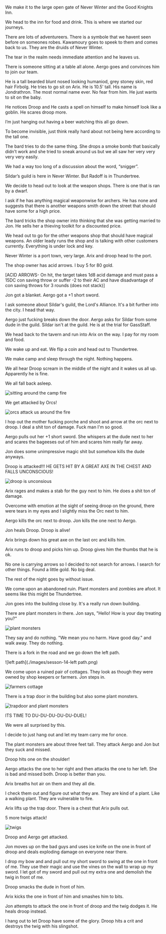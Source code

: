 We make it to the large open gate of Never Winter and the Good Knights Inn. 

We head to the inn for food and drink. This is where we started our journeys. 

There are lots of adventureers. There is a symbole that we havent seen before on someones robes. Kawamoury goes to speek to them and comes back to us. They are the druids of Never Winter. 

The tear in the realm needs immediate attention and he leaves us. 

There is someone sitting at a table all alone. Aergo goes and convinces him to join our team. 

He is a tall bearded blunt nosed looking humaniod, grey stoney skin, red hair Firbolg. He tries to go sit on Arix. He is 10.5’ tall. His name is Jondrathron. The most normal name ever. No fear from him. He just wants to sit on the baby. 

He notices Droop and He casts a spell on himself to make himself look like a goblin. He scares droop more. 

I’m just hanging out having a beer watching this all go down. 

To become invisible, just think really hard about not being here according to the tall one. 

The bard tries to do the same thing. She drops a smoke bomb that basically didn’t work and she tried to sneak around us but we all saw her very very very very easily. 

We had a way too long of a discussion about the word, “snigger”. 

Sildar’s guild is here in Never Winter. But Radoff is in Thundertree. 

We decide to head out to look at the weapon shops. There is one that is ran by a dwarf. 

I ask if he has anything magical weaponwise for archers. He has none and suggests that there is another weapons smith down the street that should have some for a high price. 

The bard tricks the shop owner into thinking that she was getting married to Jon. He sells her a thieving toolkit for a discounted price. 

We head out to go for the other weapons shop that should have magical weapons. An older leady runs the shop and is talking with other customers currently. Everything is under lock and key. 

Never Winter is a port town, very large. Arix and droop head to the port. 

The shop owner has acid arrows. I buy 5 for 80 gold. 

[ACID ARROWS- On hit, the target takes 1d8 acid damage and must pass a 15DC con saving throw or suffer -2 to their AC and have disadvantage of con saving throws for 3 rounds (does not stack)]

Jon got a blanket. Aergo got a +1 short sword. 

I ask someone about Sildar's guild, the Lord's Alliance. It's a bit further into the city. I head that way. 

Aergo just fucking breaks down the door. Aergo asks for Sildar from some dude in the guild. Sildar isn't at the guild. He is at the trial for GassStaff. 

We head back to the tavern and run into Arix on the way. I pay for my room and food. 

We wake up and eat. We flip a coin and head out to Thundertree.

We make camp and sleep through the night. Nothing happens. 

We all hear Droop scream in the middle of the night and it wakes us all up. Apparently he is fine. 

We all fall back asleep. 

![sitting around the camp fire](./images/session-14-sitting-around-fire.png)

We get attacked by Orcs! 

![orcs attack us around the fire](./images/session-14-orcs-attack-at-fire.png)

I hop out the mother fucking porche and shoot and arrow at the orc next to droop. I deal a shit ton of damage. Fuck man I'm so good.

Aergo pulls out her +1 short sword. She whispers at the dude next to her and scares the bageeses out of him and scares him really far away. 

Jon does some unimpressive magic shit but somehow kills the dude anyways. 

Droop is attacked!!! HE GETS HIT BY A GREAT AXE IN THE CHEST AND FALLS UNCONSCIOUS! 

![droop is unconsious](./images/session-14-droop-unconsious.png)

Arix rages and makes a stab for the guy next to him. He does a shit ton of damage. 

Overcome with emotion at the sight of seeing droop on the ground, there were tears in my eyes and I slightly miss the Orc next to him. 

Aergo kills the orc next to droop. Jon kills the one next to Aergo. 

Jon heals Droop. Droop is alive!

Arix brings down his great axe on the last orc and kills him. 

Arix runs to droop and picks him up. Droop gives him the thumbs that he is ok. 

No one is carrying arrows so I decided to not search for arrows. I search for other things. Found a little gold. No big deal. 

The rest of the night goes by without issue. 

We come upon an abandoned ruin. Plant monsters and zombies are afoot. It seems like this might be Thundertree. 

Jon goes into the building close by. It's a really run down building. 

There are plant monsters in there. Jon says, "Hello! How is your day treating you?"

![plant monsters](./images/session-14-plant-monsters.png)

They say and do nothing. "We mean you no harm. Have good day." and walk away. They do nothing. 

There is a fork in the road and we go down the left path. 

![left path](./images/sesson-14-left path.png)

We come upon a ruined pair of cottages. They look as though they were owned by shop keepers or farmers. Jon steps in. 

![farmers cottage](./images/session-14-broken-shopkeepers-cottage.png)

There is a trap door in the building but also some plant monsters. 

![trapdoor and plant monsters](./images/session-14-trapdoor-and-plant-monsters.png)

ITS TIME TO DU-DU-DU-DU-DU-DUEL!

We were all surprised by this. 

I decide to just hang out and let my team carry me for once. 

The plant monsters are about three feet tall. They attack Aergo and Jon but they suck and missed. 

Droop hits one on the shoulder! 

Aergo attacks the one to her right and then attacks the one to her left. She is bad and missed both. Droop is better than you. 

Arix breaths hot air on them and they all die. 

I check them out and figure out what they are. They are kind of a plant. Like a walking plant. They are vulnerable to fire. 

Arix lifts up the trap door. There is a chest that Arix pulls out. 

5 more twigs attack! 

![twigs](./images/session-14-twig-attack.png)

Droop and Aergo get attacked. 

Jon moves up on the bad guys and uses ice knife on the one in front of droop and deals exploding damage on everyone near there. 

I drop my bow and and pull out my short sword to swing at the one in front of me. They use their magic and use the vines on the wall to wrap up my sword. I let got of my sword and pull out my extra one and demolish the twig in front of me. 

Droop smacks the dude in front of him. 

Arix kicks the one in front of him and smashes him to bits. 

Jon attempts to attack the one in front of droop and the twig dodges it. He heals droop instead. 

I hang out to let Droop have some of the glory. Droop hits a crit and destroys the twig with his slingshot. 
